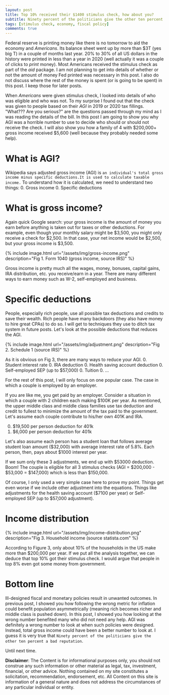 ```yaml
---
layout: post
title: Top 10% received their $1400 stimulus check, how about you?
subtitle: Ninety percent of the politicians give the other ten percent a bad reputation -Henry Kissinger
tags: [stimulus check, economy, fiscal policy]
comments: true
---
```

Federal reserve is printing money like there is no tomorrow to aid the economy and *Americans*. Its balance sheet went up by more than $3T (yes big T) in a couple of months last year. 20% to 30% of all US dollars in the history were printed in less than a year in 2020 (well actually it was a couple of clicks to *print* money). Most Americans received the stimulus check as part of the *aid* package. I am not planning to get into details of whether or not the amount of money Fed printed was necessary in this post. I also do not discuss where the rest of the money is spent (or is going to be spent) in this post. I keep those for later posts.

When *Americans* were given stimulus check, I looked into details of who was eligible and who was not. To my surprise I found out that the check was given to people based on their *AGI* in 2019 or 2020 tax fillings. "What??? Are you serious?" are the questions passed through my mind as I was reading the details of the bill. In this post I am going to show you why AGI was a horrible number to use to decide who should or should not receive the check. I will also show you how a family of 4 with $200,000+ gross income received $5,600 (well because they probably needed some help).

# What is AGI?
Wikipedia says adjusted gross income (AGI) is `an individual's total gross income minus specific deductions.It is used to calculate taxable income.` To understand how it is calculated, we need to understand two things:
0. Gross income
0. Specific deductions

# What is gross income?
Again quick Google search: your gross income is the amount of money you earn before anything is taken out for taxes or other deductions. For example, even though your monthly salary might be $3,500, you might only receive a check for $2,500. In that case, your net income would be $2,500, but your gross income is $3,500.

{% include image.html url="/assets/img/gross-income.png" description="Fig 1. Form 1040 (gross income, source IRS)" %} 

Gross income is pretty much all the wages, money, bonuses, capital gains, IRA distribution, etc. you receive/earn in a year. There are many different ways to earn money such as W-2, self-employed and business.

# Specific deductions
People, especially rich people, use all possible tax deductions and credits to save their wealth. Rich people have many backdoors (they also have money to hire great CPAs) to do so. I will get to techniques they use to ditch tax system in future posts. Let's look at the possible deductions that reduces the AGI.

{% include image.html url="/assets/img/adjustment.png" description="Fig 2. Schedule 1 (source IRS)" %}

As it is obvious on Fig 3, there are many ways to reduce your AGI.
0. Student interest rate
0. IRA deduction
0. Health saving account deduction
0. Self-employed SEP (up to $57,000)
0. Tuition 
0. ...

For the rest of this post, I will only focus on one popular case. The case in which a couple is employed by an employer.

If you are like me, you get paid by an employer. Consider a situation in which a couple with 2 children each making $100K per year. As mentioned, the upper middle class and middle class families use tax deduction and credit to fullest to minimize the amount of the tax paid to the government. Let's assume each couple contribute to his/her own 401K and IRA. 

0. $19,500 per person deduction for 401k
0. $6,000 per person deduction for 401k

Let's also assume each person has a student loan that follows average student loan amount ($32,000) with average interest rate of 5.8%. Each person, then, pays about $1000 interest per year.

If we sum only these 3 adjustments, we end up with $53000 deduction. Boom! The couple is eligible for all 3 stimulus checks (AGI = $200,000 - $53,000 = $147,000) which is less than $150,000.

Of course, I only used a very simple case here to prove my point. Things get even worse if we include other adjustment into the equations. Things like adjustments for the health saving account ($7100 per year) or Self-employed SEP (up to $57,000 adjustment).

# Income distribution 
{% include image.html url="/assets/img/income-distribution.png" description="Fig 3. Household income (source statista.com" %}

According to Figure 3, only about 10% of the households in the US make more than $200,000 per year. If we put all the analysis together, we can deduce that top 10% got their stimulus check. I would argue that people in top 8% even got some money from government. 


# Bottom line

Ill-designed fiscal and monetary policies result in unwanted outcomes. In previous post, I showed you how following the wrong metric for inflation could benefit population asymmetrically (meaning rich becomes richer and middle class is pushed down). In this post, I showed you how looking at the wrong number benefited many who did not need any help. AGI was definitely a wrong number to look at when such policies were designed. Instead, total gross income could have been a better number to look at. I guess it is very true that `Ninety percent of the politicians give the other ten percent a bad reputation`.

Until next time.

**Disclaimer**: The Content is for informational purposes only, you should not construe any such information or other material as legal, tax, investment, financial, or other advice. Nothing contained on my site constitutes a solicitation, recommendation, endorsement, etc. All Content on this site is information of a general nature and does not address the circumstances of any particular individual or entity. 



